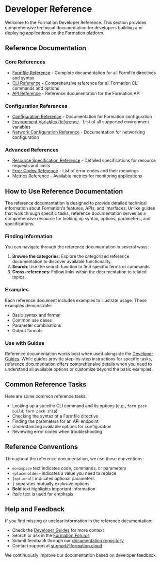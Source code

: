 # Developer Reference

Welcome to the Formation Developer Reference. This section provides comprehensive technical documentation for developers building and deploying applications on the Formation platform.

## Reference Documentation

### Core References

* [Formfile Reference](./formfile-reference.md) - Complete documentation for all Formfile directives and syntax
* [CLI Reference](./cli-reference.md) - Comprehensive reference for all Formation CLI commands and options
* [API Reference](./api-reference.md) - Reference documentation for the Formation API

### Configuration References

* [Configuration Reference](./configuration-reference.md) - Documentation for Formation configuration
* [Environment Variables Reference](./environment-variables.md) - List of all supported environment variables
* [Network Configuration Reference](./network-reference.md) - Documentation for networking configuration

### Advanced References

* [Resource Specification Reference](./resource-spec-reference.md) - Detailed specifications for resource requests and limits
* [Error Codes Reference](./error-codes.md) - List of error codes and their meanings
* [Metrics Reference](./metrics-reference.md) - Available metrics for monitoring applications

## How to Use Reference Documentation

The reference documentation is designed to provide detailed technical information about Formation's features, APIs, and interfaces. Unlike guides that walk through specific tasks, reference documentation serves as a comprehensive resource for looking up syntax, options, parameters, and specifications.

### Finding Information

You can navigate through the reference documentation in several ways:

1. **Browse the categories**: Explore the categorized reference documentation to discover available functionality.
2. **Search**: Use the search function to find specific terms or commands.
3. **Cross-references**: Follow links within the documentation to related topics.

### Examples

Each reference document includes examples to illustrate usage. These examples demonstrate:

- Basic syntax and format
- Common use cases
- Parameter combinations
- Output formats

### Use with Guides

Reference documentation works best when used alongside the [Developer Guides](../guides/index.md). While guides provide step-by-step instructions for specific tasks, reference documentation offers comprehensive details when you need to understand all available options or customize beyond the basic examples.

## Common Reference Tasks

Here are some common reference tasks:

- Looking up a specific CLI command and its options (e.g., `form pack build`, `form pack ship`)
- Checking the syntax of a Formfile directive
- Finding the parameters for an API endpoint
- Understanding available options for configuration
- Reviewing error codes when troubleshooting

## Reference Conventions

Throughout the reference documentation, we use these conventions:

- `monospace` text indicates code, commands, or parameters
- `<placeholder>` indicates a value you need to replace
- `[optional]` indicates optional parameters
- `|` separates mutually exclusive options
- **Bold** text highlights important information
- *Italic* text is used for emphasis

## Help and Feedback

If you find missing or unclear information in the reference documentation:

- Check the [Developer Guides](../guides/index.md) for more context
- Search or ask in the [Formation Forums](https://forum.formation.cloud)
- Submit feedback through our [documentation repository](https://github.com/formation-cloud/docs)
- Contact support at support@formation.cloud

We continuously improve our documentation based on developer feedback. 